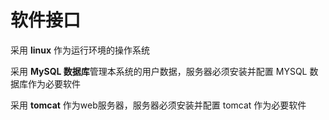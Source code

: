 # 软件接口

采用 **linux** 作为运行环境的操作系统

采用 **MySQL 数据库**管理本系统的用户数据，服务器必须安装并配置 MYSQL 数据库作为必要软件

采用 **tomcat** 作为web服务器，服务器必须安装并配置 tomcat 作为必要软件
